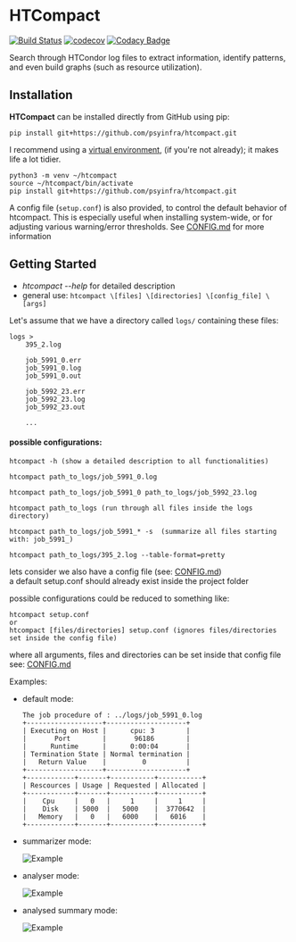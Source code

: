 # HTCompact

[![Build Status](https://travis-ci.org/psyinfra/htcompact.svg?branch=master)](https://travis-ci.org/psyinfra/htcompact)
[![codecov](https://codecov.io/gh/psyinfra/htcompact/branch/master/graph/badge.svg)](https://codecov.io/gh/psyinfra/htcompact)
[![Codacy Badge](https://app.codacy.com/project/badge/Grade/d8fff0409968467d855a0efbf2ab8f7d)](https://www.codacy.com/gh/psyinfra/htcompact?utm_source=github.com&amp;utm_medium=referral&amp;utm_content=psyinfra/htcompact&amp;utm_campaign=Badge_Grade)

Search through HTCondor log files to extract information, identify patterns, and
even build graphs (such as resource utilization).

## Installation
**HTCompact** can be installed directly from GitHub using pip:
```
pip install git+https://github.com/psyinfra/htcompact.git
```
I recommend using a [virtual environment](https://packaging.python.org/guides/installing-using-pip-and-virtual-environments/),
(if you're not already); it makes life a lot tidier.
```
python3 -m venv ~/htcompact
source ~/htcompact/bin/activate
pip install git+https://github.com/psyinfra/htcompact.git
```

A config file (`setup.conf`) is also provided, to control the default behavior of
htcompact. This is especially useful when installing system-wide, or for
adjusting various warning/error thresholds. See
[CONFIG.md](https://github.com/psyinfra/htcompact/blob/master/CONFIG.md) for
more information

## Getting Started
- *htcompact --help* for detailed description
- general use:
`htcompact \[files] \[directories] \[config_file] \[args]`

Let's assume that we have a directory called `logs/` containing these files:
```
logs >
    395_2.log

    job_5991_0.err
    job_5991_0.log
    job_5991_0.out

    job_5992_23.err
    job_5992_23.log
    job_5992_23.out

    ...
```

#### possible configurations:
```
htcompact -h (show a detailed description to all functionalities)

htcompact path_to_logs/job_5991_0.log

htcompact path_to_logs/job_5991_0 path_to_logs/job_5992_23.log

htcompact path_to_logs (run through all files inside the logs directory)

htcompact path_to_logs/job_5991_* -s  (summarize all files starting with: job_5991_)

htcompact path_to_logs/395_2.log --table-format=pretty
```

lets consider we also have a config file (see: [CONFIG.md](https://github.com/psyinfra/htcompact/blob/master/CONFIG.md)) \
a default setup.conf should already exist inside the project folder

possible configurations could be reduced to something like:
```
htcompact setup.conf
or
htcompact [files/directories] setup.conf (ignores files/directories set inside the config file)
```

where all arguments, files and directories can be set inside that config file \
see: [CONFIG.md](https://github.com/psyinfra/htcompact/blob/master/CONFIG.md)

Examples:

- default mode:
    ```
    The job procedure of : ../logs/job_5991_0.log
    +-------------------+--------------------+
    | Executing on Host |      cpu: 3        |
    |       Port        |       96186        |
    |      Runtime      |      0:00:04       |
    | Termination State | Normal termination |
    |   Return Value    |         0          |
    +-------------------+--------------------+
    +------------+-------+-----------+-----------+
    | Rescources | Usage | Requested | Allocated |
    +------------+-------+-----------+-----------+
    |    Cpu     |   0   |     1     |     1     |
    |    Disk    | 5000  |   5000    |  3770642  |
    |   Memory   |   0   |   6000    |   6016    |
    +------------+-------+-----------+-----------+
    ```
- summarizer mode:

    ![Example](https://github.com/psyinfra/htcompact/blob/master/examples/example_summary_mode.png)

- analyser mode:

    ![Example](https://github.com/psyinfra/htcompact/blob/master/examples/example_analyser_mode.png)

- analysed summary mode:

    ![Example](https://github.com/psyinfra/htcompact/blob/master/examples/example_analysed_summary_mode.png)

